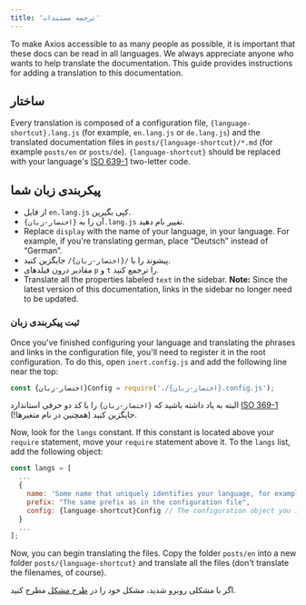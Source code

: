 ```yaml
---
title: 'ترجمه مستندات'
---
```


To make Axios accessible to as many people as possible, it is important that these docs can be read in all languages. We always appreciate anyone who wants to help translate the documentation. This guide provides instructions for adding a translation to this documentation.

## ساختار

Every translation is composed of a configuration file, `{language-shortcut}.lang.js` (for example, `en.lang.js` or `de.lang.js`) and the translated documentation files in `posts/{language-shortcut}/*.md` (for example `posts/en` or `posts/de`). `{language-shortcut}` should be replaced with your language's [ISO 639-1](https://en.wikipedia.org/wiki/ISO_639-1) two-letter code.

## پیکربندی زبان شما

 - از فایل `en.lang.js` کپی بگیرین.
 - آن را به `{اختصار-زبان}.lang.js` تغییر نام دهید.
 - Replace `display` with the name of your language, in your language. For example, if you're translating german, place “Deutsch” instead of “German”.
 - پیشوند را با `/{اختصار-زبان}/` جایگزین کنید.
 - مقادیر درون فیلدهای `p` و `t` را ترجمع کنید.
 - Translate all the properties labeled `text` in the sidebar. **Note:** Since the latest version of this documentation, links in the sidebar no longer need to be updated.

### ثبت پیکربندی زبان

Once you've finished configuring your language and translating the phrases and links in the configuration file, you'll need to register it in the root configuration. To do this, open `inert.config.js` and add the following line near the top:

```js
const {اختصار-زبان}Config = require('./{اختصار-زبان}.config.js');
```

البته به یاد داشته باشید که `{اختصار-زبان}` را با کد دو حرفی استاندارد [ISO 369-1](https://en.wikipedia.org/wiki/ISO_639-1) جایگزین کنید (همچنین در نام متغیرها!).

Now, look for the `langs` constant. If this constant is located above your `require` statement, move your `require` statement above it. To the `langs` list, add the following object:

```js
const langs = [
  ...
  {
    name: 'Some name that uniquely identifies your language, for example "English" or "German"',
    prefix: "The same prefix as in the configuration file",
    config: {language-shortcut}Config // The configuration object you imported earlier
  }
  ...
];
```

Now, you can begin translating the files. Copy the folder `posts/en` into a new folder `posts/{language-shortcut}` and translate all the files (don't translate the filenames, of course).

اگر با مشکلی روبرو شدید، مشکل خود را در [طرح مشکل](https://github.com/axios/axios-docs/issues/new/choose) مطرح کنید.